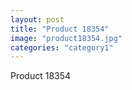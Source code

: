 ```yaml
---
layout: post
title: "Product 18354"
image: "product18354.jpg"
categories: "category1"
---
```

Product 18354
